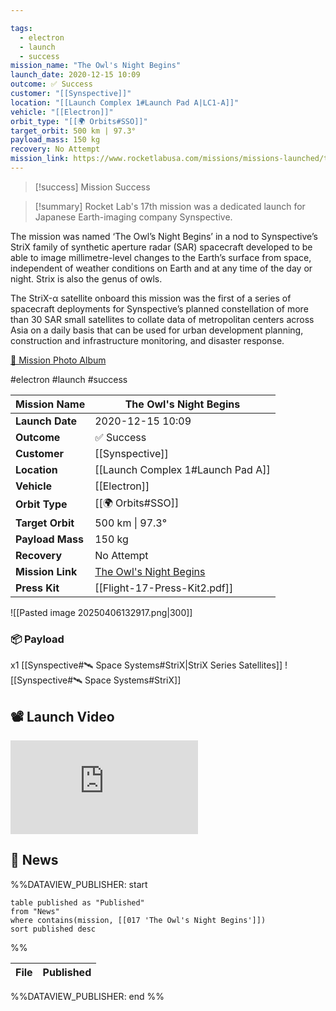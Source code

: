```yaml
---

tags:
  - electron
  - launch
  - success
mission_name: "The Owl's Night Begins"
launch_date: 2020-12-15 10:09
outcome: ✅ Success
customer: "[[Synspective]]"
location: "[[Launch Complex 1#Launch Pad A|LC1-A]]"
vehicle: "[[Electron]]"
orbit_type: "[[🌍 Orbits#SSO]]"
target_orbit: 500 km | 97.3°
payload_mass: 150 kg
recovery: No Attempt
mission_link: https://www.rocketlabusa.com/missions/missions-launched/the-owls-night-begins-2/
---
```


>[!success] Mission Success

>[!summary]
Rocket Lab's 17th mission was a dedicated launch for Japanese Earth-imaging company Synspective.
>
The mission was named ‘The Owl’s Night Begins’ in a nod to Synspective’s StriX family of synthetic aperture radar (SAR) spacecraft developed to be able to image millimetre-level changes to the Earth’s surface from space, independent of weather conditions on Earth and at any time of the day or night. Strix is also the genus of owls.
>
The StriX-α satellite onboard this mission was the first of a series of spacecraft deployments for Synspective’s planned constellation of more than 30 SAR small satellites to collate data of metropolitan centers across Asia on a daily basis that can be used for urban development planning, construction and infrastructure monitoring, and disaster response.
>
[📸 Mission Photo Album](https://www.flickr.com/photos/rocketlab/albums/with/72177720301776244)


#electron #launch #success

| **Mission Name** | The Owl's Night Begins                                                                                     |
| ---------------- | ---------------------------------------------------------------------------------------------------------- |
| **Launch Date**  | 2020-12-15 10:09                                                                                           |
| **Outcome**      | ✅ Success                                                                                                  |
| **Customer**     | [[Synspective]]                                                                                            |
| **Location**     | [[Launch Complex 1#Launch Pad A]]                                                                          |
| **Vehicle**      | [[Electron]]                                                                                               |
| **Orbit Type**   | [[🌍 Orbits#SSO]]                                                                                          |
| **Target Orbit** | 500 km &#124; 97.3°                                                                                        |
| **Payload Mass** | 150 kg                                                                                                     |
| **Recovery**     | No Attempt                                                                                                 |
| **Mission Link** | [The Owl's Night Begins](https://www.rocketlabusa.com/missions/missions-launched/the-owls-night-begins-2/) |
| **Press Kit**    | [[Flight-17-Press-Kit2.pdf]]                                                                               |

![[Pasted image 20250406132917.png|300]]

### 📦 Payload

x1 [[Synspective#🛰️ Space Systems#StriX|StriX Series Satellites]] ![[Synspective#🛰️ Space Systems#StriX]]
## 📽️ Launch Video
<div class="responsive-video">
<iframe src="https://www.youtube.com/embed/AmbjFv3wa68" title="Rocket Lab&#39;s Electron - The Owl&#39;s Night Begins Mission" frameborder="0" allow="accelerometer; autoplay; clipboard-write; encrypted-media; gyroscope; picture-in-picture; web-share" referrerpolicy="strict-origin-when-cross-origin" allowfullscreen></iframe>     
</div>

## 📰 News
%%DATAVIEW_PUBLISHER: start
```
table published as "Published"
from "News"
where contains(mission, [[017 'The Owl's Night Begins']])
sort published desc
```
%%

| File | Published |
| ---- | --------- |

%%DATAVIEW_PUBLISHER: end %%